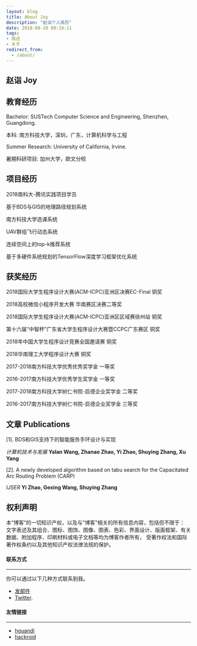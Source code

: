 ```yaml
---
layout: blog
title: About Joy
description: "赵诣个人简历"
date: 2018-08-20 09:19:11
tags: 
- 简述
- 关于
redirect_from:
  - /about/
---
```


## 赵诣 Joy

## 教育经历

Bachelor: SUSTech Computer Science and Engineering, Shenzhen, Guangdong.

本科: 南方科技大学，深圳，广东，计算机科学与工程

Summer Research: University of California, Irvine.

暑期科研项目: 加州大学，欧文分校

## 项目经历

2018南科大-腾讯实践项目学员

基于BDS与GIS的地理路径规划系统

南方科技大学选课系统

UAV群组飞行动态系统

连续空间上的top-k推荐系统

基于多硬件系统规划的TensorFlow深度学习框架优化系统

## 获奖经历

2018国际大学生程序设计大赛(ACM-ICPC)亚洲区决赛EC-Final     铜奖

2018高校微信小程序开发大赛                                华南赛区决赛二等奖

2018国际大学生程序设计大赛(ACM-ICPC)亚洲区区域赛徐州站      铜奖

第十六届“中智杯”广东省大学生程序设计大赛暨CCPC广东赛区      铜奖

2018年中国大学生程序设计竞赛全国邀请赛                     铜奖

2018华南理工大学程序设计大赛                              铜奖

2017-2018南方科技大学优秀优秀奖学金                       一等奖                          
 
2016-2017南方科技大学优秀学生奖学金                       一等奖

2017-2018南方科技大学树仁书院-启德企业奖学金               二等奖                          
 
2016-2017南方科技大学树仁书院-启德企业奖学金               三等奖

## 文章 Publications

[1]. BDS和GIS支持下的智能服务手环设计与实现 

*计算机技术与发展* **Yalan Wang, Zhanao Zhao, Yi Zhao, Shuying Zhang, Xu Yang**

[2]. A newly developed algorithm based on tabu search for the Capacitated Arc Routing Problem (CARP) 

*IJSER* **Yi Zhao, Gexing Wang, Shuying Zhang**

## 权利声明

本“博客”的一切知识产权，以及与"博客"相关的所有信息内容，包括但不限于： 文字表述及其组合、图标、图饰、图像、图表、色彩、界面设计、版面框架、有关数据、附加程序、印刷材料或电子文档等均为博客作者所有， 受著作权法和国际著作权条约以及其他知识产权法律法规的保护。

#### 联系方式

------

你可以通过以下几种方式联系到我。

- [发邮件](mailto:11612917@mail.sustech.edu.cn)
- [Twitter](https://twitter.com/YiZhao64252304).

#### 友情链接
------
- [hguandl](https://hguandl.com)
- [hackroid](https://blog.hackroid.com)


